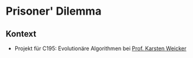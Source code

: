# Prisoner' Dilemma

## Kontext

- Projekt für C195: Evolutionäre Algorithmen bei [Prof. Karsten Weicker](https://fim.htwk-leipzig.de/fakultaet/personen/professorinnen-und-professoren/karsten-weicker/)
